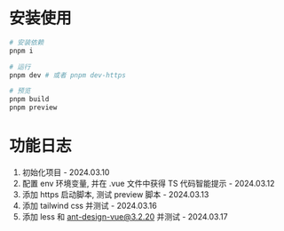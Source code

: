 # 安装使用

```bash
# 安装依赖
pnpm i

# 运行
pnpm dev # 或者 pnpm dev-https

# 预览
pnpm build
pnpm preview
```

# 功能日志

1. 初始化项目 - 2024.03.10
2. 配置 env 环境变量, 并在 .vue 文件中获得 TS 代码智能提示 - 2024.03.12
3. 添加 https 启动脚本, 测试 preview 脚本 - 2024.03.13
4. 添加 tailwind css 并测试 - 2024.03.16
5. 添加 less 和 ant-design-vue@3.2.20 并测试 - 2024.03.17
